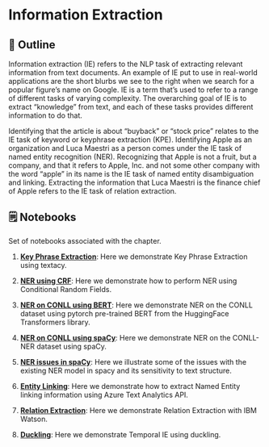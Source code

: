 # Information Extraction

## 🔖 Outline

Information extraction (IE) refers to the NLP task of extracting relevant information from text documents.
An example of IE put to use in real-world applications are the short blurbs we see to the right when we search for a popular figure’s name on Google.
IE is a term that’s used to refer to a range of different tasks of varying complexity. The
overarching goal of IE is to extract “knowledge” from text, and each of these tasks provides different information to do that.

Identifying that the article is about “buyback” or “stock price” relates to the IE task of
keyword or keyphrase extraction (KPE). Identifying Apple as an organization and Luca
Maestri as a person comes under the IE task of named entity recognition (NER). Recognizing
that Apple is not a fruit, but a company, and that it refers to Apple, Inc. and
not some other company with the word “apple” in its name is the IE task of named
entity disambiguation and linking. Extracting the information that Luca Maestri is the
finance chief of Apple refers to the IE task of relation extraction.



## 🗒️ Notebooks

Set of notebooks associated with the chapter. 

1. **[Key Phrase Extraction](https://github.com/rahiakela/practical-natural-language-processing/blob/master/5-information-extraction/1_keyphrase_extraction.ipynb)**: Here we demonstrate Key Phrase Extraction using textacy.

2. **[NER using CRF](https://github.com/rahiakela/practical-natural-language-processing/blob/master/5-information-extraction/2_named_entity_recognition.ipynb)**: Here we demonstrate how to perform NER using Conditional Random Fields.

3. **[NER on CONLL using BERT](https://github.com/rahiakela/practical-natural-language-processing/blob/master/5-information-extraction/3_named_entity_recognition_using_bert.ipynb)**: Here we demonstrate NER on the CONLL dataset using pytorch pre-trained BERT from the HuggingFace Transformers library. 

4. **[NER on CONLL using spaCy](https://github.com/rahiakela/practical-natural-language-processing/blob/master/5-information-extraction/4_named_entity_recognition_using_spacy.ipynb)**: Here we demonstrate NER on the CONLL-NER dataset using spaCy.

5. **[NER issues in spaCy](https://github.com/rahiakela/practical-natural-language-processing/blob/master/5-information-extraction/5_named_entity_recognition_issues.ipynb)**: Here we illustrate some of the issues with the existing NER model in spacy and its sensitivity to text structure.

6. **[Entity Linking](https://github.com/rahiakela/practical-natural-language-processing/blob/master/5-information-extraction/6_named_entity_disambiguation_and_linking.ipynb)**: Here we demonstrate how to extract Named Entity linking information using Azure Text Analytics API.

7. **[Relation Extraction](https://github.com/practical-nlp/practical-nlp/blob/master/Ch5/07_REWatson.ipynb)**: Here we demonstrate Relation Extraction with IBM Watson.

8. **[Duckling](https://github.com/practical-nlp/practical-nlp/blob/master/Ch5/08_Duckling.ipynb)**: Here we demonstrate Temporal IE using duckling.

